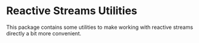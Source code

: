 # Reactive Streams Utilities

This package contains some utilities to make working with reactive streams directly a bit more convenient.